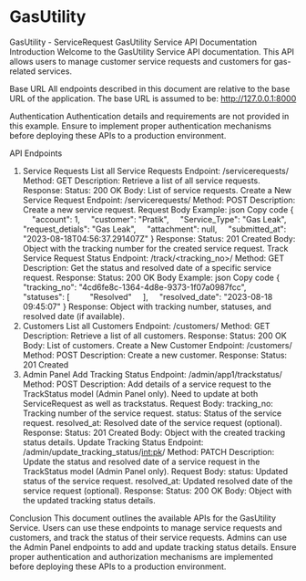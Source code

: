 # GasUtility
GasUtility - ServiceRequest
GasUtility Service API Documentation
Introduction
Welcome to the GasUtility Service API documentation. This API allows users to manage customer service requests and customers for gas-related services.

Base URL
All endpoints described in this document are relative to the base URL of the application. The base URL is assumed to be: http://127.0.0.1:8000

Authentication
Authentication details and requirements are not provided in this example. Ensure to implement proper authentication mechanisms before deploying these APIs to a production environment.

API Endpoints
1. Service Requests
List all Service Requests
Endpoint: /servicerequests/
Method: GET
Description: Retrieve a list of all service requests.
Response:
Status: 200 OK
Body: List of service requests.
Create a New Service Request
Endpoint: /servicerequests/
Method: POST
Description: Create a new service request.
Request Body Example:
json
Copy code
{
    "account": 1,
    "customer": "Pratik",
    "Service_Type": "Gas Leak",
    "request_detials": "Gas Leak",
    "attachment": null,
    "submitted_at": "2023-08-18T04:56:37.291407Z"
}
Response:
Status: 201 Created
Body: Object with the tracking number for the created service request.
Track Service Request Status
Endpoint: /track/<tracking_no>/
Method: GET
Description: Get the status and resolved date of a specific service request.
Response:
Status: 200 OK
Body Example:
json
Copy code
{
    "tracking_no": "4cd6fe8c-1364-4d8e-9373-1f07a0987fcc",
    "statuses": [
        "Resolved"
    ],
    "resolved_date": "2023-08-18 09:45:07"
}
Response: Object with tracking number, statuses, and resolved date (if available).
2. Customers
List all Customers
Endpoint: /customers/
Method: GET
Description: Retrieve a list of all customers.
Response:
Status: 200 OK
Body: List of customers.
Create a New Customer
Endpoint: /customers/
Method: POST
Description: Create a new customer.
Response:
Status: 201 Created
3. Admin Panel
Add Tracking Status
Endpoint: /admin/app1/trackstatus/
Method: POST
Description: Add details of a service request to the TrackStatus model (Admin Panel only). Need to update at both ServiceRequest as well as trackstatus.
Request Body:
tracking_no: Tracking number of the service request.
status: Status of the service request.
resolved_at: Resolved date of the service request (optional).
Response:
Status: 201 Created
Body: Object with the created tracking status details.
Update Tracking Status
Endpoint: /admin/update_tracking_status/<int:pk>/
Method: PATCH
Description: Update the status and resolved date of a service request in the TrackStatus model (Admin Panel only).
Request Body:
status: Updated status of the service request.
resolved_at: Updated resolved date of the service request (optional).
Response:
Status: 200 OK
Body: Object with the updated tracking status details.


Conclusion
This document outlines the available APIs for the GasUtility Service. Users can use these endpoints to manage service requests and customers, and track the status of their service requests. Admins can use the Admin Panel endpoints to add and update tracking status details. Ensure proper authentication and authorization mechanisms are implemented before deploying these APIs to a production environment.
